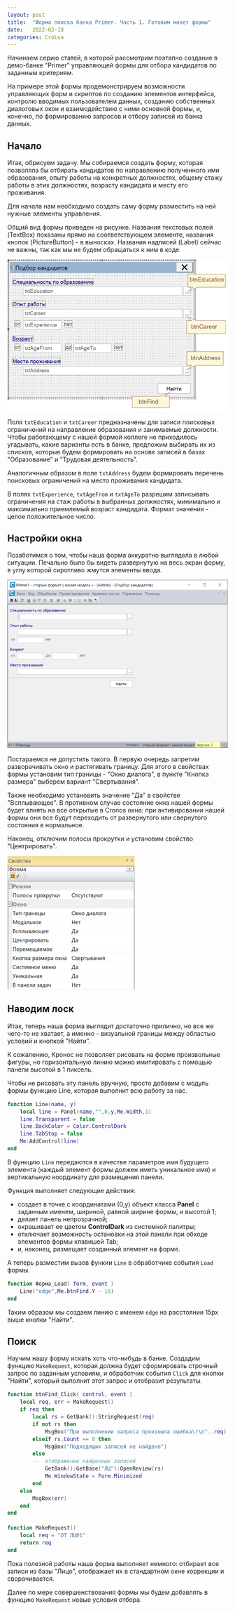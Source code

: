 ```yaml
---
layout: post  
title:  "Форма поиска банка Primer. Часть 1. Готовим макет формы"  
date:   2022-02-18
categories: CroLua
---
```


Начинаем серию статей, в которой рассмотрим поэтапно создание в демо-банке 
"Primer" управляющей формы для отбора кандидатов по заданным критериям.

На примере этой формы продемонстрируем возможности управляющих форм и скриптов 
по созданию элементов интерфейса, контролю вводимых пользователем данных, 
созданию собственных диалоговых окон и взаимодействию с ними основной формы, 
и, конечно, по формированию запросов и отбору записей из банка данных. 

## Начало
Итак, обрисуем задачу. Мы собираемся создать форму, которая позволяла 
бы отбирать кандидатов по направлению полученного ими образования, опыту работы 
на конкретных должностях, общему стажу работы в этих должностях, возрасту 
кандидата и месту его проживания.

Для начала нам необходимо создать саму форму  разместить на ней нужные 
элементы управления.

Общий вид формы приведен на рисунке. Названия текстовых полей (TextBox) показаны 
прямо на соответствующем элементе, названия кнопок (PictureButton) - в выносках.
Названия надписей (Label) сейчас не важны, так как мы не будем обращаться 
к ним в коде.

![Форма поиска](../assets/img/20220218-findform/1/form.png)

Поля `txtEducation` и `txtCareer` предназначены для записи поисковых ограничений на 
направление образования  и занимаемые должности. 
Чтобы работающему с нашей формой коллеге не приходилось угадывать, 
какие варианты есть в банке, предложим выбирать их из списков, 
которые будем формировать на основе записей в базах "Образование" 
и "Трудовая деятельность". 

Аналогичным образом в поле `txtAddress` будем формировать перечень поисковых 
ограничений на место проживания кандидата. 

В полях `txtExperience`, `txtAgeFrom` и `txtAgeTo` разрешим записывать ограничения на 
стаж работы в выбранных должностях, минимально и максимально приемлемый 
возраст кандидата. Формат значения - целое положительное число.

## Настройки окна

Позаботимся о том, чтобы наша форма аккуратно выглядела в любой ситуации.
Печально было бы видеть развернутую на весь экран форму, в углу которой 
сиротливо жмутся элементы ввода.

![Примерно так :-(](../assets/img/20220218-findform/1/разворот.png)

Постараемся не допустить такого. В первую очередь запретим разворачивать окно 
и растягивать границу. Для этого в свойствах формы установим тип границы - 
"Окно диалога", в пункте "Кнопка размера" выберем вариант "Свертывания".

Также необходимо установить значение "Да" в свойстве "Всплывающее". 
В противном случае состояние окна нашей формы будет влиять на все открытые 
в Cronos окна: при активировании нашей формы они все будут переходить 
от развернутого или свернутого состояния в нормальное.

Наконец, отключим полосы прокрутки и установим свойство "Центрировать".

![Свойства формы](../assets/img/20220218-findform/1/свойства_формы.png)
 
## Наводим лоск

Итак, теперь наша форма выглядит достаточно прилично, но все же
чего-то не хватает, а именно - визуальной границы между областью условий 
и кнопкой "Найти".

К сожалению, Кронос не позволяет рисовать на форме произвольные фигуры, 
но горизонтальную линию можно имитировать с помощью панели высотой в 1 пиксель.

Чтобы не рисовать эту панель вручную, просто добавим с модуль формы 
функцию Line, которая выполнит всю работу за нас.

```lua
function Line(name, y)
	local line = Panel(name,"",0,y,Me.Width,1)
	line.Transparent = false
	line.BackColor = Color.ControlDark
	line.TabStop = false
	Me:AddControl(line)
end
```

В функцию `Line` передаются в качестве параметров имя будущего элемента 
(каждый элемент формы должен иметь уникальное имя) и вертикальную координату 
для размещения панели.

Функция выполняет следующие действия:
- создает в точке с координатами (0,y) объект класса **Panel** с заданным именем, 
шириной, равной ширине формы, и высотой 1;
- делает панель непрозрачной;
- окрашивает ее цветом **ControlDark** из системной палитры;
- отключает возможность остановки на этой панели при обходе элементов 
формы клавишей Tab;
- и, наконец, размещает созданный элемент на форме.

А теперь разместим вызов функии `Line` в обработчике события `Load` формы.

```lua
function Форма_Load( form, event )
	Line("edge",Me.btnFind.Y - 15)
end
```

Таким образом мы создаем линию с именем `edge` на расстоянии 15px выше кнопки "Найти".

## Поиск

Научим нашу форму искать хоть что-нибудь в банке. Создадим функцию `MakeRequest`, 
которая должна будет сформировать строчный запрос по заданным условиям, 
и обработчик события `Click` для кнопки "Найти", который выполнит этот запрос 
и отобразит результаты.

```lua
function btnFind_Click( control, event )
	local req, err = MakeRequest()
	if req then
		local rs = GetBank():StringRequest(req)
		if not rs then 
			MsgBox("При выполнении запроса произошла ошибка\r\n"..req)
		elseif rs.Count == 0 then
			MsgBox("Подходящих записей не найдено")
		else
		--	отображение найденных записей
			GetBank():GetBase("ЛЦ"):OpenReview(rs)
			Me.WindowState = Form.Minimized
		end
	else
		MsgBox(err)
	end
end

function MakeRequest()
	local req = "ОТ ЛЦ01"
	return req
end
```

Пока полезной работы наша форма выполняет немного: отбирает все записи 
из базы "Лицо", отображает их в стандартном окне коррекции и сворачивается.

Далее по мере совершенствования формы мы будем добавлять в функцию `MakeRequest`
новые условия отбора.
